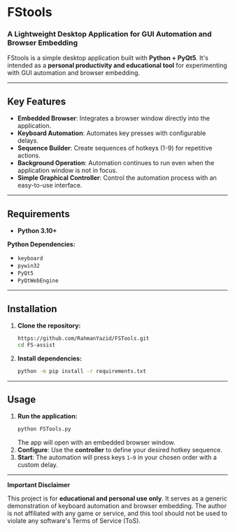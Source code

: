 # FStools

### A Lightweight Desktop Application for GUI Automation and Browser Embedding

FStools is a simple desktop application built with **Python + PyQt5**. It's intended as a **personal productivity and educational tool** for experimenting with GUI automation and browser embedding.

---

## Key Features

- **Embedded Browser**: Integrates a browser window directly into the application.
- **Keyboard Automation**: Automates key presses with configurable delays.
- **Sequence Builder**: Create sequences of hotkeys (1-9) for repetitive actions.
- **Background Operation**: Automation continues to run even when the application window is not in focus.
- **Simple Graphical Controller**: Control the automation process with an easy-to-use interface.

---

## Requirements

- **Python 3.10+**

**Python Dependencies:**

- `keyboard`
- `pywin32`
- `PyQt5`
- `PyQtWebEngine`

---

## Installation

1.  **Clone the repository:**
    ```bash
    https://github.com/RahmanYazid/FSTools.git
    cd FS-assist
    ```
2.  **Install dependencies:**
    ```bash
    python -m pip install -r requirements.txt
    ```

---

## Usage

1.  **Run the application:**
    ```bash
    python FSTools.py
    ```
    The app will open with an embedded browser window.
2.  **Configure**: Use the **controller** to define your desired hotkey sequence.
3.  **Start**: The automation will press keys `1–9` in your chosen order with a custom delay.

---

**Important Disclaimer**

This project is for **educational and personal use only**. It serves as a generic demonstration of keyboard automation and browser embedding. The author is not affiliated with any game or service, and this tool should not be used to violate any software's Terms of Service (ToS).
